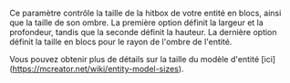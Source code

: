 Ce paramètre contrôle la taille de la hitbox de votre entité en blocs, ainsi que la taille de son ombre. 
 La première option définit la largeur et la profondeur, tandis que la seconde définit la hauteur. 
 La dernière option définit la taille en blocs pour le rayon de l'ombre de l'entité.
 
 Vous pouvez obtenir plus de détails sur la taille du modèle d'entité [ici] (https://mcreator.net/wiki/entity-model-sizes).